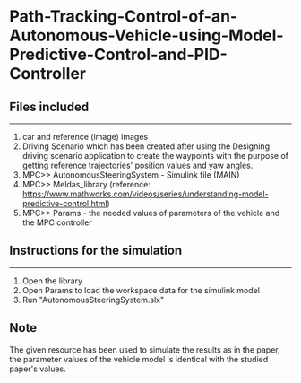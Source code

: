# Path-Tracking-Control-of-an-Autonomous-Vehicle-using-Model-Predictive-Control-and-PID-Controller

## Files included 
____________
1. car and reference (image) images
2. Driving Scenario which has been created after using the Designing driving scenario application to create the waypoints with the purpose of getting reference trajectories' position values and yaw angles.
3. MPC>> AutonomousSteeringSystem - Simulink file (MAIN)
4. MPC>> Meldas_library (reference: https://www.mathworks.com/videos/series/understanding-model-predictive-control.html)
5. MPC>> Params - the needed values of parameters of the vehicle and the MPC controller


## Instructions for the simulation
________________________________

1. Open the library 
2. Open Params to load the workspace data for the simulink model 
3. Run "AutonomousSteeringSystem.slx"

## Note
The given resource has been used to simulate the results as in the paper, the parameter values of the vehicle model is identical with the studied paper's values. 
